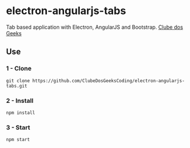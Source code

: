 # electron-angularjs-tabs
Tab based application with Electron, AngularJS and Bootstrap.
[Clube dos Geeks](//clubedosgeeks.com.br)

## Use
### 1 - Clone
```shell
git clone https://github.com/ClubeDosGeeksCoding/electron-angularjs-tabs.git
```

### 2 - Install
```shell
npm install
```

### 3 - Start
```shell
npm start
```
